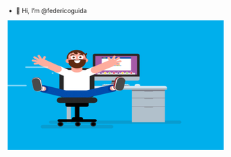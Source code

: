 - 👋 Hi, I’m @federicoguida
<img align="right" alt="GIF" src="https://github.com/federicoguida/federicoguida/blob/488cd4b38730c037acdc4f5c251dd26d409fb10e/20ed06db283022697f34602fdba35ae3.gif?raw=True" width="500" height="300" />
